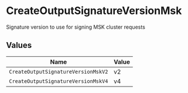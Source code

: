 # CreateOutputSignatureVersionMsk

Signature version to use for signing MSK cluster requests


## Values

| Name                                | Value                               |
| ----------------------------------- | ----------------------------------- |
| `CreateOutputSignatureVersionMskV2` | v2                                  |
| `CreateOutputSignatureVersionMskV4` | v4                                  |